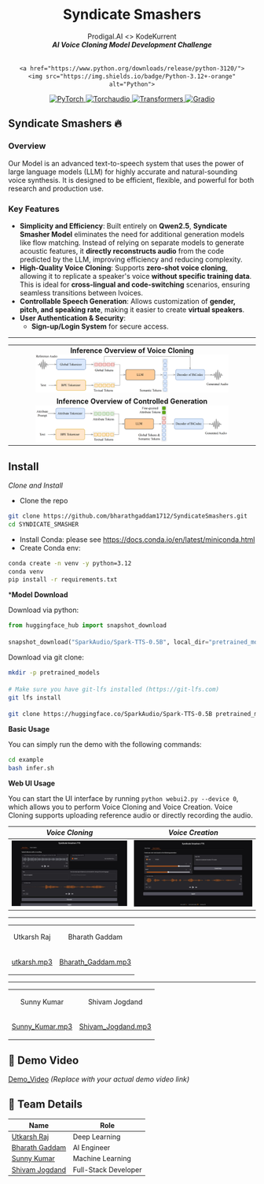 
<div align="center">
    <h1>
    Syndicate Smashers
    </h1>
    <p>
    Prodigal.AI <> KodeKurrent <br>
    <b><em>AI Voice Cloning Model Development Challenge</em></b>
    <br>
    <br>
   
    <a href="https://www.python.org/downloads/release/python-3120/">
    <img src="https://img.shields.io/badge/Python-3.12+-orange" alt="Python">
</a>
<a href="https://pypi.org/project/torch/2.5.1/">
    <img src="https://img.shields.io/badge/PyTorch-2.5+-brightgreen" alt="PyTorch">
</a>
<a href="https://pypi.org/project/torchaudio/2.5.1/">
    <img src="https://img.shields.io/badge/Torchaudio-2.5.1-blue" alt="Torchaudio">
</a>
<a href="https://pypi.org/project/transformers/4.46.2/">
    <img src="https://img.shields.io/badge/Transformers-4.46.2-purple" alt="Transformers">
</a>
<a href="https://pypi.org/project/gradio/5.18.0/">
    <img src="https://img.shields.io/badge/Gradio-5.18.0-red" alt="Gradio">
</a>

</div>


## Syndicate Smashers 🔥

### Overview

Our Model is an advanced text-to-speech system that uses the power of large language models (LLM) for highly accurate and natural-sounding voice synthesis. It is designed to be efficient, flexible, and powerful for both research and production use.

### Key Features

- **Simplicity and Efficiency**: Built entirely on **Qwen2.5**, **Syndicate Smasher Model** eliminates the need for additional generation models like flow matching. Instead of relying on separate models to generate acoustic features, it **directly reconstructs audio** from the code predicted by the LLM, improving efficiency and reducing complexity.  
- **High-Quality Voice Cloning**: Supports **zero-shot voice cloning**, allowing it to replicate a speaker's voice **without specific training data**. This is ideal for **cross-lingual and code-switching** scenarios, ensuring seamless transitions between lvoices.  
- **Controllable Speech Generation**: Allows customization of **gender, pitch, and speaking rate**, making it easier to create **virtual speakers**.  
- **User Authentication & Security**:  
  - **Sign-up/Login System** for secure access.  



---

<table align="center">
  <tr>
    <td align="center"><b>Inference Overview of Voice Cloning</b><br><img src="figures/infer_voice_cloning.png" width="80%" /></td>
  </tr>
  <tr>
    <td align="center"><b>Inference Overview of Controlled Generation</b><br><img src="figures/infer_control.png" width="80%" /></td>
  </tr>
</table>


## Install
*Clone and Install*

- Clone the repo
``` sh
git clone https://github.com/bharathgaddam1712/SyndicateSmashers.git
cd SYNDICATE_SMASHER
```


- Install Conda: please see https://docs.conda.io/en/latest/miniconda.html
- Create Conda env:

``` sh
conda create -n venv -y python=3.12
conda venv
pip install -r requirements.txt
```



***Model Download**

Download via python:
```python
from huggingface_hub import snapshot_download

snapshot_download("SparkAudio/Spark-TTS-0.5B", local_dir="pretrained_models/Spark-TTS-0.5B")
```

Download via git clone:
```sh
mkdir -p pretrained_models

# Make sure you have git-lfs installed (https://git-lfs.com)
git lfs install

git clone https://huggingface.co/SparkAudio/Spark-TTS-0.5B pretrained_models/Spark-TTS-0.5B
```

**Basic Usage**

You can simply run the demo with the following commands:
``` sh
cd example
bash infer.sh
```


**Web UI Usage**

You can start the UI interface by running `python webui2.py --device 0`, which allows you to perform Voice Cloning and Voice Creation. Voice Cloning supports uploading reference audio or directly recording the audio.


| *Voice Cloning* | *Voice Creation* |
|:-------------------:|:-------------------:|
| ![Image 1](figures/gradio.jpeg) | ![Image 2](figures/gradio_control.jpeg) |


---

<table>
<tr>
<td align="center">
    
Utkarsh Raj
</td>
<td align="center">
    
Bharath Gaddam
</td>
</tr>

<tr>
<td align="center">
    
[utkarsh.mp3](Audio_Sample/02.wav)  <!-- Replace # with actual file link -->
</td>
<td align="center">
    
[Bharath_Gaddam.mp3](Audio_Sample/03.wav)  <!-- Replace # with actual file link -->
</td>
</tr>
</table>

---

<table>
<tr>
<td align="center">
    
Sunny Kumar
</td>
<td align="center">
    
Shivam Jogdand
</td>
</tr>

<tr>
<td align="center">

[Sunny_Kumar.mp3](Audio_Sample/01.wav)  <!-- Replace # with actual file link -->

</td>
<td align="center">
    
[Shivam_Jogdand.mp3](Audio_Sample/04.wav)  <!-- Replace # with actual file link -->

</td>
</tr>
</table>



## 🎥 Demo Video  
[Demo_Video](https://drive.google.com/file/d/1OPmXjyLZhF3whmyMpxueoAefrew8Dbhc/view?usp=sharing) *(Replace with your actual demo video link)*  

## 👥 Team Details  

| Name            | Role                  |
|----------------|-----------------------|
| [Utkarsh Raj](https://github.com/theUtkarshRaj) | Deep Learning         |
| [Bharath Gaddam](https://github.com/bharathgaddam1712) | AI Engineer         |
| [Sunny Kumar](https://github.com/SunnyKumar28) | Machine Learning     |
| [Shivam Jogdand](https://github.com/shivam250812) | Full-Stack Developer |

